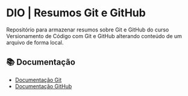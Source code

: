 
# DIO | Resumos Git e GitHub

Repositório para armazenar resumos sobre Git e GitHub do curso Versionamento de Código com Git e GitHub alterando conteúdo de um arquivo de forma local.

## 📚 Documentação

- [Documentação Git](https://git-scm.com/doc)
- [Documentação GitHub](https://docs.github.com/pt)

